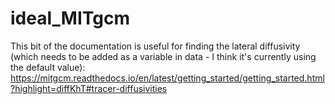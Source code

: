# ideal_MITgcm

This bit of the documentation is useful for finding the lateral diffusivity (which needs to be added as a variable in data - I think it's currently using the default value):
https://mitgcm.readthedocs.io/en/latest/getting_started/getting_started.html?highlight=diffKhT#tracer-diffusivities
